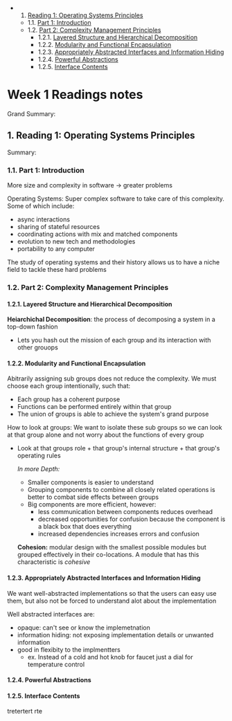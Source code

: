 <!-- vscode-markdown-toc -->
* 1. [Reading 1: Operating Systems Principles](#Reading1:OperatingSystemsPrinciples)
	* 1.1. [Part 1: Introduction](#Part1:Introduction)
	* 1.2. [Part 2: Complexity Management Principles](#Part2:ComplexityManagementPrinciples)
		* 1.2.1. [Layered Structure and Hierarchical Decomposition](#LayeredStructureandHierarchicalDecomposition)
		* 1.2.2. [Modularity and Functional Encapsulation](#ModularityandFunctionalEncapsulation)
		* 1.2.3. [ Appropriately Abstracted Interfaces and Information Hiding](#AppropriatelyAbstractedInterfacesandInformationHiding)
		* 1.2.4. [Powerful Abstractions](#PowerfulAbstractions)
		* 1.2.5. [Interface Contents](#InterfaceContents)

<!-- vscode-markdown-toc-config
	numbering=true
	autoSave=true
	/vscode-markdown-toc-config -->
<!-- /vscode-markdown-toc -->


# Week 1 Readings notes

Grand Summary:

##  1. <a name='Reading1:OperatingSystemsPrinciples'></a>Reading 1: Operating Systems Principles

Summary:

###  1.1. <a name='Part1:Introduction'></a>Part 1: Introduction
More size and complexity in software -> greater problems

Operating Systems: Super complex software to take care of this complexity. Some of which include: 
+ async interactions
+ sharing of stateful resources
+ coordinating actions with mix and matched components
+ evolution to new tech and methodologies
+ portability to any computer

The study of operating systems and their history allows us to have a niche field to tackle these hard problems

###  1.2. <a name='Part2:ComplexityManagementPrinciples'></a>Part 2: Complexity Management Principles

####  1.2.1. <a name='LayeredStructureandHierarchicalDecomposition'></a>Layered Structure and Hierarchical Decomposition

**Heiarchichal Decomposition**: the process of decomposing a system in a top-down fashion
+ Lets you hash out the mission of each group and its 
interaction with other grouops 

####  1.2.2. <a name='ModularityandFunctionalEncapsulation'></a>Modularity and Functional Encapsulation

Abitrarily assigning sub groups does not reduce the complexity. We must choose each group intentionally, such that:
+ Each group has a coherent purpose
+ Functions can be performed entirely within that group
+ The union of groups is able to achieve the system's grand purpose

How to look at groups: We want to isolate these sub groups so we can look at that group alone and not worry about the functions of every group
+ Look at that groups role + that group's internal structure + that group's operating rules 

  *In more Depth:*
  + Smaller components is easier to understand
  + Grouping components to combine all closely related operations is better to combat side effects between groups
  + Big components are more efficient, however:
    - less communication between components reduces overhead
    - decreased opportunities for confusion because the component is a black box that does everything
    - increased dependencies increases errors and confusion

  **Cohesion:** modular design with the smallest possible modules but grouped effectively in their co-locations. A module that has this characteristic is *cohesive*

####  1.2.3. <a name='AppropriatelyAbstractedInterfacesandInformationHiding'></a> Appropriately Abstracted Interfaces and Information Hiding

We want well-abstracted implementations so that the users can easy use them, but also not be forced to understand alot about the implementation

Well abstracted interfaces are:
+ opaque: can't see or know the implemetnation
+ information hiding: not exposing implementation details or unwanted information
+ good in flexibity to the implmentters
  - ex. Instead of a cold and hot knob for faucet just a dial for temperature control

####  1.2.4. <a name='PowerfulAbstractions'></a>Powerful Abstractions
####  1.2.5. <a name='InterfaceContents'></a>Interface Contents

tretertert
rte





